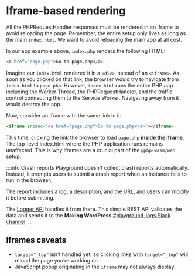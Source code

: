 # Iframe-based rendering

All the PHPRequestHandler responses must be rendered in an iframe to avoid reloading the page. Remember, the entire setup only lives as long as the main `index.html`. We want to avoid reloading the main app at all cost.

In our app example above, `index.php` renders the following HTML:

```html
<a href="page.php">Go to page.php</a>
```

Imagine our `index.html` rendered it in a `<div>` instead of an `<iframe>`. As soon as you clicked on that link, the browser would try to navigate from `index.html` to `page.php`. However, `index.html` runs the entire PHP app including the Worker Thread, the PHPRequestHandler, and the traffic control connecting them to the Service Worker. Navigating away from it would destroy the app.

Now, consider an iframe with the same link in it:

```html
<iframe srcdoc='<a href="page.php">Go to page.php</a>'></iframe>
```

This time, clicking the link the browser to load `page.php` **inside the iframe**. The top-level index.html where the PHP application runs remains unaffected. This is why iframes are a crucial part of the `@php-wasm/web` setup.

:::info Crash reports
Playground doesn't collect crash reports automatically. Instead, it prompts users to submit a crash report when an instance fails to run in the browser.

The report includes a log, a description, and the URL, and users can modify it before submitting.

The [Logger API](https://github.com/WordPress/wordpress-playground/blob/trunk/packages/playground/website/public/logger.php) handles it from there. This simple REST API validates the data and sends it to the **Making WordPress** [#playground-logs Slack channel](https://wordpress.slack.com/archives/C06Q5DCKZ3L).
:::

## Iframes caveats

-   `target="_top"` isn't handled yet, so clicking links with `target="_top"` will reload the page you’re working on.
-   JavaScript popup originating in the `iframe` may not always display.
